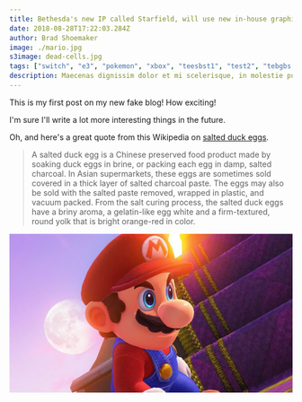 ```yaml
---
title: Bethesda's new IP called Starfield, will use new in-house graphics engine and precede next Elder Scrolls game in release schedule
date: 2018-08-28T17:22:03.284Z
author: Brad Shoemaker
image: ./mario.jpg
s3image: dead-cells.jpg
tags: ["switch", "e3", "pokemon", "xbox", "teesbst1", "test2", "tebgbs fgerst3", "test4", "tererger st5", "test6"]
description: Maecenas dignissim dolor et mi scelerisque, in molestie purus faucibus. Ut a lacus dui. Quisque ornare, nisl in semper luctus, dui nulla lacinia neque, non porttitor massa ante a nunc.
---
```


This is my first post on my new fake blog! How exciting!

I'm sure I'll write a lot more interesting things in the future.

Oh, and here's a great quote from this Wikipedia on
[salted duck eggs](http://en.wikipedia.org/wiki/Salted_duck_egg).

> A salted duck egg is a Chinese preserved food product made by soaking duck
> eggs in brine, or packing each egg in damp, salted charcoal. In Asian
> supermarkets, these eggs are sometimes sold covered in a thick layer of salted
> charcoal paste. The eggs may also be sold with the salted paste removed,
> wrapped in plastic, and vacuum packed. From the salt curing process, the
> salted duck eggs have a briny aroma, a gelatin-like egg white and a
> firm-textured, round yolk that is bright orange-red in color.

![Mario](./mario.jpg)
